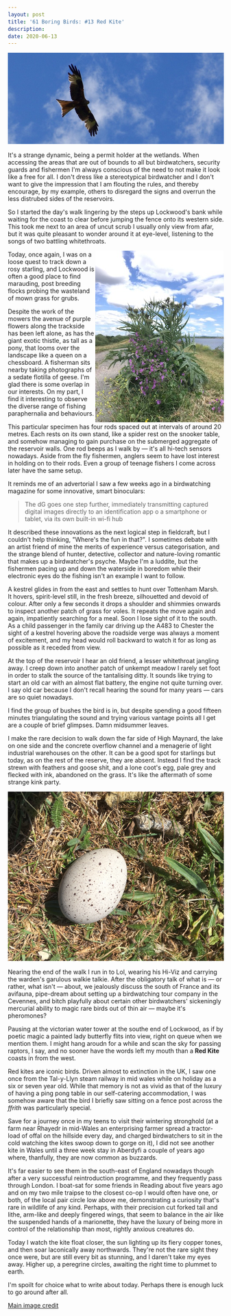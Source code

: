 ```yaml
---
layout: post
title: '61 Boring Birds: #13 Red Kite'
description:
date: 2020-06-13
---
```

![red kite](/assets/img/red-kite.jpg)

It's a strange dynamic, being a permit holder at the wetlands. When accessing the areas that are out of bounds to all but birdwatchers, security guards and fishermen I'm always conscious of the need to not make it look like a free for all. I don't dress like a stereotypical birdwatcher and I don't want to give the impression that I am flouting the rules, and thereby encourage, by my example, others to disregard the signs and overrun the less distrubed sides of the reservoirs.

So I started the day's walk lingering by the steps up Lockwood's bank while waiting for the coast to clear before jumping the fence onto its western side. This took me next to an area of uncut scrub I usually only view from afar, but it was quite pleasant to wonder around it at eye-level, listening to the songs of two battling whitethroats. 

<img src="/assets/img/thistle.jpg" style="float: right" />

Today, once again, I was on a loose quest to track down a rosy starling, and Lockwood is often a good place to find marauding, post breeding flocks probing the wasteland of mown grass for grubs. 

Despite the work of the mowers the avenue of purple flowers along the trackside has been left alone, as has the giant exotic thistle, as tall as a pony, that looms over the landscape like a queen on a chessboard. A fisherman sits nearby taking photographs of a sedate flotilla of geese. I'm glad there is some overlap in our interests. On my part, I find it interesting to observe the diverse range of fishing paraphernalia and behaviours. 

This particular specimen has four rods spaced out at intervals of around 20 metres. Each rests on its own stand, like a spider rest on the snooker table, and somehow managing to gain purchase on the submerged aggregate of the reservoir walls. One rod beeps as I walk by &mdash; it's all hi-tech sensors nowadays. Aside from the fly fishermen, anglers seem to have lost interest in holding on to their rods. Even a group of teenage fishers I come across later have the same setup. 

It reminds me of an advertorial I saw a few weeks ago in a birdwatching magazine for some innovative, smart binoculars:

> The dG goes one step further, immediately transmitting captured digital images directly to an identification app o a smartphone or tablet, via its own built-in wi-fi hub

It described these innovations as the next logical step in fieldcraft, but I couldn't help thinking, "Where's the fun in that?". I sometimes debate with an artist friend of mine the merits of experience versus categorisation, and the strange blend of hunter, detective, collector and nature-loving romantic that makes up a birdwatcher's psyche. Maybe I'm a luddite, but the fishermen pacing up and down the waterside in boredom while their electronic eyes do the fishing isn't an example I want to follow.

A kestrel glides in from the east and settles to hunt over Tottenham Marsh. It hovers, spirit-level still, in the fresh breeze, silhouetted and devoid of colour. After only a few seconds it drops a shoulder and shimmies onwards to inspect another patch of grass for voles. It repeats the move again and again, impatiently searching for a meal. Soon I lose sight of it to the south. As a child passenger in the family car driving up the A483 to Chester the sight of a kestrel hovering above the roadside verge was always a moment of excitement, and my head would roll backward to watch it for as long as possible as it receded from view.

At the top of the reservoir I hear an old friend, a lesser whitethroat jangling away. I creep down into another patch of unkempt meadow I rarely set foot in order to stalk the source of the tantalising ditty. It sounds like trying to start an old car with an almost flat battery, the engine not quite turning over. I say old car because I don't recall hearing the sound for many years &mdash; cars are so quiet nowadays.

I find the group of bushes the bird is in, but despite spending a good fifteen minutes triangulating the sound and trying various vantage points all I get are a couple of brief glimpses. Damn midsummer leaves.

I make the rare decision to walk down the far side of High Maynard, the lake on one side and the concrete overflow channel and a menagerie of light industrial warehouses on the other. It can be a good spot for starlings but today, as on the rest of the reserve, they are absent. Instead I find the track strewn with feathers and goose shit, and a lone coot's egg, pale grey and flecked with ink, abandoned on the grass. It's like the aftermath of some strange kink party.

![coot egg](/assets/img/coot-egg.jpg)

Nearing the end of the walk I run in to Lol, wearing his Hi-Viz and carrying the warden's garulous walkie talkie. After the obligatory talk of what is &mdash; or rather, what isn't &mdash; about, we jealously discuss the south of France and its avifauna, pipe-dream about setting up a birdwatching tour company in the Cevennes, and bitch playfully about certain other birdwatchers' sickeningly mercurial ability to magic rare birds out of thin air &mdash; maybe it's pheromones?

Pausing at the victorian water tower at the southe end of Lockwood, as if by poetic magic a painted lady butterfly flits into view, right on queue when we mention them. I might hang aroudn for a while and scan the sky for passing raptors, I say, and no sooner have the words left my mouth than a **Red Kite** coasts in from the west.

Red kites are iconic birds. Driven almost to extinction in the UK, I saw one once from the Tal-y-Llyn steam railway in mid wales while on holiday as a six or seven year old. While that memory is not as vivid as that of the luxury of having a ping pong table in our self-catering accommodation, I was somehow aware that the bird I briefly saw sitting on a fence post across the _ffrith_ was particularly special.

Save for a journey once in my teens to visit their wintering stronghold (at a farm near Rhayedr in mid-Wales an enterprising farmer spread a tractor-load of offal on the hillside every day, and charged birdwatchers to sit in the cold watching the kites swoop down to gorge on it), I did not see another kite in Wales until a three week stay in Aberdyfi a couple of years ago where, thanfully, they are now common as buzzards.

It's far easier to see them in the south-east of England nowadays though after a very successful reintroduction programme, and they frequently pass through London. I boat-sat for some friends in Reading about five years ago and on my two mile traipse to the closest co-op I would often have one, or both, of the local pair circle low above me, demonstrating a curiosity that's rare in wildlife of any kind. Perhaps, with their precision cut forked tail and lithe, arm-like and deeply fingered wings, that seem to balance in the air like the suspended hands of a marionette, they have the luxury of being more in control of the relationship than most, rightly anxious creatures do.

Today I watch the kite float closer, the sun lighting up its fiery copper tones, and then soar laconically away northwards. They're not the rare sight they once were, but are still every bit as stunning, and I daren't take my eyes away. Higher up, a peregrine circles, awaiting the right time to plummet to earth.

I'm spoilt for choice what to write about today. Perhaps there is enough luck to go around after all.

[Main image credit](https://www.flickr.com/photos/davehamster/34682330005)
